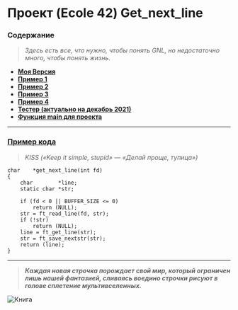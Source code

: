 # Проект (Ecole 42) Get_next_line 

### Содержание
> *Здесь есть все, что нужно, чтобы понять GNL, но недостаточно много, чтобы понять жизнь.*
* [**Моя Версия**](https://github.com/i-galimov/get_next_line/tree/main/get_next_line/My_get_next_line)
* [**Пример 1**](https://github.com/i-galimov/get_next_line/tree/main/get_next_line/get_next_line1)
* [**Пример 2**](https://github.com/i-galimov/get_next_line/tree/main/get_next_line/get_next_line2)
* [**Пример 3**](https://github.com/i-galimov/get_next_line/tree/main/get_next_line/get_next_line3)
* [**Пример 4**](https://github.com/i-galimov/get_next_line/tree/main/get_next_line/get_next_line4)
* [**Тестер (актуально на декабрь 2021)**](https://github.com/i-galimov/get_next_line/tree/main/get_next_line/gnlTester)
* [**Функция main для проекта**](https://github.com/i-galimov/get_next_line/blob/main/get_next_line/main.c)
---
### [Пример кода](https://github.com/i-galimov/get_next_line/blob/main/get_next_line/My_get_next_line/get_next_line.c)
> *KISS («Keep it simple, stupid» — «Делай проще, тупица»)*
```
char	*get_next_line(int fd)
{
	char		*line;
	static char	*str;

	if (fd < 0 || BUFFER_SIZE <= 0)
		return (NULL);
	str = ft_read_line(fd, str);
	if (!str)
		return (NULL);
	line = ft_get_line(str);
	str = ft_save_nextstr(str);
	return (line);
}
```
********
> ***Каждая новая строчка порождает свой мир, который ограничен лишь нашей фантазией, сливаясь воедино строчки рисуют в голове сплетение мультивселенных.***
> 
![Книга](https://cdn.pixabay.com/photo/2021/10/14/13/50/book-6709160_1280.jpg)
